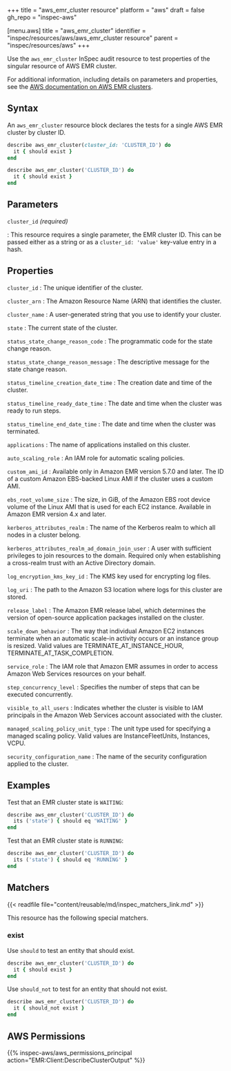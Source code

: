 +++
title = "aws_emr_cluster resource"
platform = "aws"
draft = false
gh_repo = "inspec-aws"

[menu.aws]
title = "aws_emr_cluster"
identifier = "inspec/resources/aws/aws_emr_cluster resource"
parent = "inspec/resources/aws"
+++

Use the `aws_emr_cluster` InSpec audit resource to test properties of the singular resource of AWS EMR cluster.

For additional information, including details on parameters and properties, see the [AWS documentation on AWS EMR clusters](https://docs.aws.amazon.com/AWSCloudFormation/latest/UserGuide/aws-resource-elasticmapreduce-cluster.html).

## Syntax

An `aws_emr_cluster` resource block declares the tests for a single AWS EMR cluster by cluster ID.

```ruby
describe aws_emr_cluster(cluster_id: 'CLUSTER_ID') do
  it { should exist }
end
```

```ruby
describe aws_emr_cluster('CLUSTER_ID') do
  it { should exist }
end
```

## Parameters

`cluster_id` _(required)_

: This resource requires a single parameter, the EMR cluster ID.
  This can be passed either as a string or as a `cluster_id: 'value'` key-value entry in a hash.

## Properties

`cluster_id`
: The unique identifier of the cluster.

`cluster_arn`
: The Amazon Resource Name (ARN) that identifies the cluster.

`cluster_name`
: A user-generated string that you use to identify your cluster.

`state`
: The current state of the cluster.

`status_state_change_reason_code`
: The programmatic code for the state change reason.

`status_state_change_reason_message`
: The descriptive message for the state change reason.

`status_timeline_creation_date_time`
: The creation date and time of the cluster.

`status_timeline_ready_date_time`
: The date and time when the cluster was ready to run steps.

`status_timeline_end_date_time`
: The date and time when the cluster was terminated.

`applications`
: The name of applications installed on this cluster.

`auto_scaling_role`
: An IAM role for automatic scaling policies.

`custom_ami_id`
: Available only in Amazon EMR version 5.7.0 and later. The ID of a custom Amazon EBS-backed Linux AMI if the cluster uses a custom AMI.

`ebs_root_volume_size`
: The size, in GiB, of the Amazon EBS root device volume of the Linux AMI that is used for each EC2 instance. Available in Amazon EMR version 4.x and later.

`kerberos_attributes_realm`
: The name of the Kerberos realm to which all nodes in a cluster belong.

`kerberos_attributes_realm_ad_domain_join_user`
: A user with sufficient privileges to join resources to the domain. Required only when establishing a cross-realm trust with an Active Directory domain.

`log_encryption_kms_key_id`
: The KMS key used for encrypting log files.

`log_uri`
: The path to the Amazon S3 location where logs for this cluster are stored.

`release_label`
: The Amazon EMR release label, which determines the version of open-source application packages installed on the cluster.

`scale_down_behavior`
: The way that individual Amazon EC2 instances terminate when an automatic scale-in activity occurs or an instance group is resized. Valid values are TERMINATE_AT_INSTANCE_HOUR, TERMINATE_AT_TASK_COMPLETION.

`service_role`
: The IAM role that Amazon EMR assumes in order to access Amazon Web Services resources on your behalf.

`step_concurrency_level`
: Specifies the number of steps that can be executed concurrently.

`visible_to_all_users`
: Indicates whether the cluster is visible to IAM principals in the Amazon Web Services account associated with the cluster.

`managed_scaling_policy_unit_type`
: The unit type used for specifying a managed scaling policy. Valid values are InstanceFleetUnits, Instances, VCPU.

`security_configuration_name`
: The name of the security configuration applied to the cluster.

## Examples

Test that an EMR cluster state is `WAITING`:

```ruby
describe aws_emr_cluster('CLUSTER_ID') do
  its ('state') { should eq 'WAITING' }
end
```

Test that an EMR cluster state is `RUNNING`:

```ruby
describe aws_emr_cluster('CLUSTER_ID') do
  its ('state') { should eq 'RUNNING' }
end
```

## Matchers

{{< readfile file="content/reusable/md/inspec_matchers_link.md" >}}

This resource has the following special matchers.

### exist

Use `should` to test an entity that should exist.

```ruby
describe aws_emr_cluster('CLUSTER_ID') do
  it { should exist }
end
```

Use `should_not` to test for an entity that should not exist.

```ruby
describe aws_emr_cluster('CLUSTER_ID') do
  it { should_not exist }
end
```

## AWS Permissions

{{% inspec-aws/aws_permissions_principal action="EMR:Client:DescribeClusterOutput" %}}

